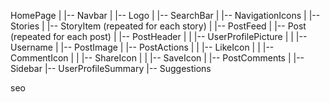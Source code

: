 HomePage
|
|-- Navbar
|   |-- Logo
|   |-- SearchBar
|   |-- NavigationIcons
|
|-- Stories
|   |-- StoryItem (repeated for each story)
|
|-- PostFeed
|   |-- Post (repeated for each post)
|       |-- PostHeader
|       |   |-- UserProfilePicture
|       |   |-- Username
|       |-- PostImage
|       |-- PostActions
|       |   |-- LikeIcon
|       |   |-- CommentIcon
|       |   |-- ShareIcon
|       |   |-- SaveIcon
|       |-- PostComments
|
|-- Sidebar
    |-- UserProfileSummary
    |-- Suggestions


seo 
<meta name="application-name" content="Next.js" />
<meta name="author" content="Seb" />
<link rel="author" href="https://nextjs.org" />
<meta name="author" content="Josh" />
<meta name="generator" content="Next.js" />
<meta name="keywords" content="Next.js,React,JavaScript" />
<meta name="referrer" content="origin-when-cross-origin" />
<meta name="color-scheme" content="dark" />
<meta name="creator" content="Jiachi Liu" />
<meta name="publisher" content="Sebastian Markbåge" />
<meta name="format-detection" content="telephone=no, address=no, email=no" />